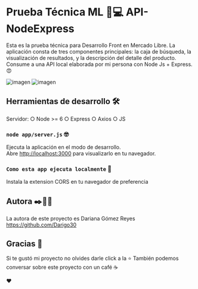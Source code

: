 # Prueba Técnica ML 📌💻 API-NodeExpress

Esta es la prueba técnica para Desarrollo Front en Mercado Libre. La aplicación consta de tres componentes principales: la caja de búsqueda, la visualización de resultados, y
la descripción del detalle del producto. Consume a una API local elaborada por mi persona con Node Js + Express. 😍

![imagen](https://user-images.githubusercontent.com/39928174/176748416-21d97672-758f-48a5-9450-bba876a70aaf.png)
![imagen](https://user-images.githubusercontent.com/39928174/176748466-7d3b8268-21e3-4d12-9db2-10ca54e54c59.png)

## Herramientas de desarrollo 🛠️
Servidor:
  ○ Node >= 6
  ○ Express
○ Axios
○ JS

### `node app/server.js` 🤓
Ejecuta la aplicación en el modo de desarrollo.\
Abre [http://localhost:3000](http://localhost:3000/api/items/) para visualizarlo en tu navegador.

### `Como esta app ejecuta localmente` 🔧
Instala la extension CORS en tu navegador de preferencia

## Autora ✒️🙋‍♀️
  La autora de este proyecto es Dariana Gómez Reyes https://github.com/Darigo30

## Gracias 🎉
  Si te gustó mi proyecto no olvides darle click a la ⭐
  También podemos conversar sobre este proyecto con un café ☕
  
  ♥
